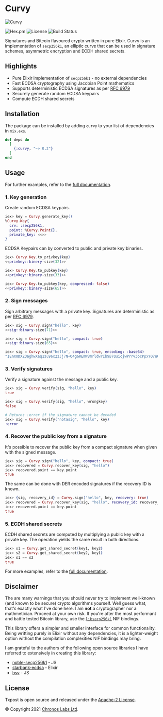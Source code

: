 # Curvy

![Curvy](https://github.com/libitx/curvy/raw/master/media/poster.png)

![Hex.pm](https://img.shields.io/hexpm/v/curvy?color=informational)
![License](https://img.shields.io/github/license/libitx/curvy?color=informational)
![Build Status](https://img.shields.io/github/workflow/status/libitx/curvy/Elixir%20CI)

Signatures and Bitcoin flavoured crypto written in pure Elixir. Curvy is an implementation of `secp256k1`, an elliptic curve that can be used in signature schemes, asymmetric encryption and ECDH shared secrets.

## Highlights

* Pure Elixir implementation of `secp256k1` - no external dependencies
* Fast ECDSA cryptography using Jacobian Point mathematics
* Supports deterministic ECDSA signatures as per [RFC 6979](https://tools.ietf.org/html/rfc6979)
* Securely generate random ECDSA keypairs
* Compute ECDH shared secrets

## Installation

The package can be installed by adding `curvy` to your list of dependencies in `mix.exs`.

```elixir
def deps do
  [
    {:curvy, "~> 0.2"}
  ]
end
```

## Usage

For further examples, refer to the [full documentation](https://hexdocs.pm/curvy).

### 1. Key generation

Create random ECDSA keypairs.

```elixir
iex> key = Curvy.generate_key()
%Curvy.Key{
  crv: :secp256k1,
  point: %Curvy.Point{},
  private_key: <<>>
}
```

ECDSA Keypairs can by converted to public and private key binaries.

```elixir
iex> Curvy.Key.to_privkey(key)
<<privkey::binery-size(32)>>

iex> Curvy.Key.to_pubkey(key)
<<privkey::binary-size(33)>>

iex> Curvy.Key.to_pubkey(key, compressed: false)
<<privkey::binary-size(65)>>
```

### 2. Sign messages

Sign arbitrary messages with a private key. Signatures are deterministic as per [RFC 6979](https://tools.ietf.org/html/rfc6979).

```elixir
iex> sig = Curvy.sign("hello", key)
<<sig::binary-size(71)>>

iex> sig = Curvy.sign("hello", compact: true)
<<sig::binary-size(65)>>

iex> sig = Curvy.sign("hello", compact: true, encoding: :base64)
"IEnXUDXZ3aghwXaq1zu9ax2zJj7N+O4gGREmWBmrldwrIb9B7QuicjwPrrv3ocPpxYO7uCxcw+DR/FcHR9b/YjM="
```

### 3. Verify signatures

Verify a signature against the message and a public key.

```elixir
iex> sig = Curvy.verify(sig, "hello", key)
true

iex> sig = Curvy.verify(sig, "hello", wrongkey)
false

# Returns :error if the signature cannot be decoded
iex> sig = Curvy.verify("notasig", "hello", key)
:error
```

### 4. Recover the public key from a signature

It's possible to recover the public key from a compact signature when given
with the signed message.

```elixir
iex> sig = Curvy.sign("hello", key, compact: true)
iex> recovered = Curvy.recover_key(sig, "hello")
iex> recovered.point == key.point
true
```

The same can be done with DER encoded signatures if the recovery ID is known.

```elixir
iex> {sig, recovery_id} = Curvy.sign("hello", key, recovery: true)
iex> recovered = Curvy.recover_key(sig, "hello", recovery_id: recovery_id)
iex> recovered.point == key.point
true
```

### 5. ECDH shared secrets

ECDH shared secrets are computed by multiplying a public key with a private
key. The operation yields the same result in both directions.

```elixir
iex> s1 = Curvy.get_shared_secret(key1, key2)
iex> s2 = Curvy.get_shared_secret(key2, key1)
iex> s1 == s2
true
```



For more examples, refer to the [full documentation](https://hexdocs.pm/curvy).

## Disclaimer

The are many warnings that you should never try to implement well-known (and known to be secure) crypto algorithms yourself. Well guess what, that's exactly what I've done here. I am **not** a cryptographer nor a mathmetician. Proceed at your own risk. If you're after the most performant and battle tested Bitcoin library, use the [`libsecp256k1`](https://hex.pm/packages/libsecp256k1) NIF bindings.

This library offers a simpler and smaller interface for common functionality. Being writting purely in Elixir without any dependencies, it is a lighter-weight option without the compilation complexities NIF bindings may bring.

I am grateful to the authors of the following open source libraries I have referred to extensively in creating this library:

* [noble-secp256k1](https://github.com/paulmillr/noble-secp256k1) - JS
* [starbank-ecdsa](https://github.com/starkbank/ecdsa-elixir) - Elixir
* [bsv](https://github.com/moneybutton/bsv) - JS

## License

Txpost is open source and released under the [Apache-2 License](https://github.com/libitx/curvy/blob/master/LICENSE).

© Copyright 2021 [Chronos Labs Ltd](https://www.chronoslabs.net).